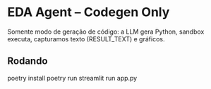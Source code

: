 # EDA Agent – Codegen Only

Somente modo de geração de código: a LLM gera Python, sandbox executa, capturamos texto (RESULT_TEXT) e gráficos.

## Rodando
poetry install
poetry run streamlit run app.py